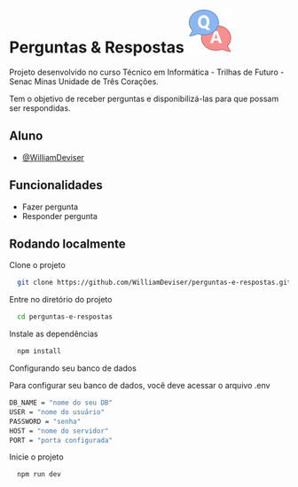 # Perguntas & Respostas <img src="https://github.com/WilliamDeviser/perguntas-e-respostas/blob/main/public/img/logo.png">

Projeto desenvolvido no curso Técnico em Informática - Trilhas de Futuro - Senac Minas Unidade de Três Corações.

Tem o objetivo de receber perguntas e disponibilizá-las para que possam ser respondidas.


## Aluno

- [@WilliamDeviser](https://github.com/WilliamDeviser)


## Funcionalidades

- Fazer pergunta
- Responder pergunta


## Rodando localmente

Clone o projeto

```bash
  git clone https://github.com/WilliamDeviser/perguntas-e-respostas.git
```

Entre no diretório do projeto

```bash
  cd perguntas-e-respostas
```

Instale as dependências

```bash
  npm install
```

Configurando seu banco de dados

Para configurar seu banco de dados, você deve acessar o arquivo .env

```bash
DB_NAME = "nome do seu DB"
USER = "nome do usuário"
PASSWORD = "senha"
HOST = "nome do servidor"
PORT = "porta configurada"
```

Inicie o projeto

```bash
  npm run dev
```

